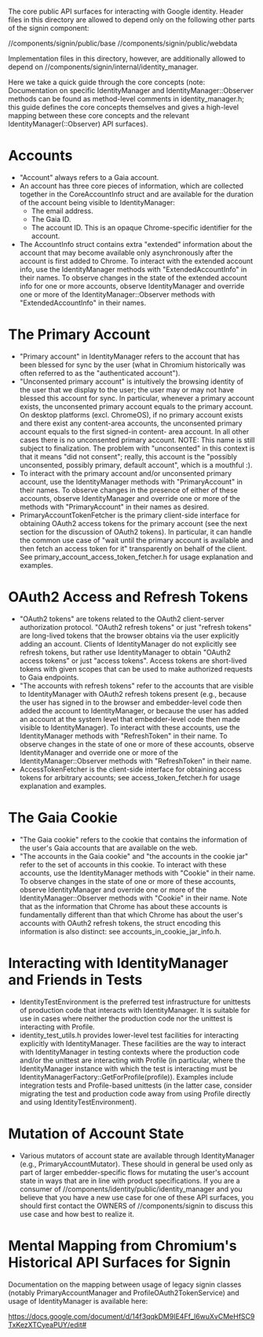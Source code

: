 The core public API surfaces for interacting with Google identity. Header files
in this directory are allowed to depend only on the following other parts of the
signin component:

//components/signin/public/base
//components/signin/public/webdata

Implementation files in this directory, however, are additionally allowed to
depend on //components/signin/internal/identity_manager.

Here we take a quick guide through the core concepts (note: Documentation on
specific IdentityManager and IdentityManager::Observer methods can be found as
method-level comments in identity_manager.h; this guide defines the core
concepts themselves and gives a high-level mapping between these core concepts
and the relevant IdentityManager(::Observer) API surfaces).

# Accounts
- "Account" always refers to a Gaia account.
- An account has three core pieces of information, which are collected together
  in the CoreAccountInfo struct and are available for the duration of the
  account being visible to IdentityManager:
  - The email address.
  - The Gaia ID.
  - The account ID. This is an opaque Chrome-specific identifier for the
    account.
- The AccountInfo struct contains extra "extended" information about the account
  that may become available only asynchronously after the account is first added
  to Chrome. To interact with the extended account info, use the IdentityManager
  methods with "ExtendedAccountInfo" in their names. To observe changes in the
  state of the extended account info for one or more accounts, observe
  IdentityManager and override one or more of the IdentityManager::Observer
  methods with "ExtendedAccountInfo" in their names.

# The Primary Account
- "Primary account" in IdentityManager refers to the account that has been
  blessed for sync by the user (what in Chromium historically was often referred
  to as the "authenticated account").
- "Unconsented primary account" is intuitively the browsing identity of the user
  that we display to the user; the user may or may not have blessed this account
  for sync. In particular, whenever a primary account exists, the unconsented
  primary account equals to the primary account. On desktop platforms (excl.
  ChromeOS), if no primary account exists and there exist any content-area
  accounts, the unconsented primary account equals to the first signed-in content-
  area account. In all other cases there is no unconsented primary account.
  NOTE: This name is still subject to finalization. The problem with
  "unconsented" in this context is that it means "did not consent"; really, this
  account is the "possibly unconsented, possibly primary, default account", which
  is a mouthful :).
- To interact with the primary account and/or unconsented primary account, use
  the IdentityManager methods with "PrimaryAccount" in their names. To observe
  changes in the presence of either of these accounts, observe IdentityManager
  and override one or more of the methods with "PrimaryAccount" in their names
  as desired.
- PrimaryAccountTokenFetcher is the primary client-side interface for obtaining
  OAuth2 access tokens for the primary account (see the next section for the
  discussion of OAuth2 tokens). In particular, it can handle the common use case
  of "wait until the primary account is available and then fetch an access token
  for it" transparently on behalf of the client. See
  primary_account_access_token_fetcher.h for usage explanation and examples.

# OAuth2 Access and Refresh Tokens
- "OAuth2 tokens" are tokens related to the OAuth2 client-server authorization
  protocol. "OAuth2 refresh tokens" or just "refresh tokens" are long-lived
  tokens that the browser obtains via the user explicitly adding an account.
  Clients of IdentityManager do not explicitly see refresh tokens, but rather use
  IdentityManager to obtain "OAuth2 access tokens" or just "access tokens".
  Access tokens are short-lived tokens with given scopes that can be used to make
  authorized requests to Gaia endpoints.
- "The accounts with refresh tokens" refer to the accounts that are visible to
  IdentityManager with OAuth2 refresh tokens present (e.g., because the user has
    signed in to the browser and embedder-level code then added the account to
    IdentityManager, or because the user has added an account at the
    system level that embedder-level code then made visible to IdentityManager).
  To interact with these accounts, use the IdentityManager methods with
  "RefreshToken" in their name. To observe changes in the state of one or more
  of these accounts, observe IdentityManager and override one or more of the
  IdentityManager::Observer methods with "RefreshToken" in their name.
- AccessTokenFetcher is the client-side interface for obtaining access tokens
  for arbitrary accounts; see access_token_fetcher.h for usage explanation and
  examples.

# The Gaia Cookie
- "The Gaia cookie" refers to the cookie that contains the information of the
  user's Gaia accounts that are available on the web.
- "The accounts in the Gaia cookie" and "the accounts in the cookie jar" refer to
  the set of accounts in this cookie. To interact with these accounts, use the
  IdentityManager methods with "Cookie" in their name. To observe changes in the
  state of one or more of these accounts, observe IdentityManager and override
  one or more of the IdentityManager::Observer methods with "Cookie" in their
  name. Note that as the information that Chrome has about these accounts is
  fundamentally different than that which Chrome has about the user's accounts
  with OAuth2 refresh tokens, the struct encoding this information is also
  distinct: see accounts_in_cookie_jar_info.h.

# Interacting with IdentityManager and Friends in Tests
- IdentityTestEnvironment is the preferred test infrastructure for unittests
  of production code that interacts with IdentityManager. It is suitable for
  use in cases where neither the production code nor the unittest is interacting
  with Profile.
- identity_test_utils.h provides lower-level test facilities for interacting
  explicitly with IdentityManager. These facilities are the way to interact with
  IdentityManager in testing contexts where the production code and/or the
  unittest are interacting with Profile (in particular, where the
  IdentityManager instance with which the test is interacting must be
  IdentityManagerFactory::GetForProfile(profile)). Examples include integration
  tests and Profile-based unittests (in the latter case, consider migrating the
  test and production code away from using Profile directly and using
  IdentityTestEnvironment).

# Mutation of Account State
- Various mutators of account state are available through IdentityManager (e.g.,
  PrimaryAccountMutator). These should in general be used only as part of larger
  embedder-specific flows for mutating the user's account state in ways that are
  in line with product specifications. If you are a consumer of
  //components/identity/public/identity_manager and you believe that you have a
  new use case for one of these API surfaces, you should first contact the
  OWNERS of //components/signin to discuss this use case and how best to realize
  it.

# Mental Mapping from Chromium's Historical API Surfaces for Signin
Documentation on the mapping between usage of legacy signin
classes (notably PrimaryAccountManager and ProfileOAuth2TokenService) and usage
of IdentityManager is available here:

https://docs.google.com/document/d/14f3qqkDM9IE4Ff_l6wuXvCMeHfSC9TxKezXTCyeaPUY/edit#
